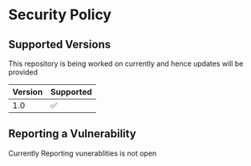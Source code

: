 # Security Policy

## Supported Versions

This repository is being worked on currently and hence updates will be provided

| Version | Supported          |
| ------- | ------------------ |
| 1.0   | ✅ |

## Reporting a Vulnerability

Currently Reporting vunerablities is not open
